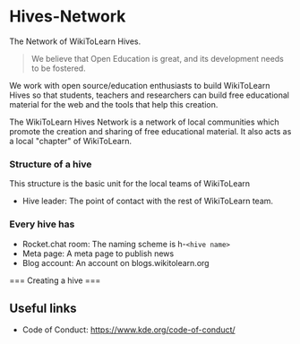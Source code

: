 # Hives-Network
The Network of WikiToLearn Hives.


> We believe that Open Education is great, and its development needs to be fostered.

We work with open source/education enthusiasts to build WikiToLearn Hives
so that students, teachers and researchers can build free educational material
for the web and the tools that help this creation.

The WikiToLearn Hives Network is a network of local communities which promote
the creation and sharing of free educational material. It also acts as a local
"chapter" of WikiToLearn.



### Structure of a hive
This structure is the basic unit for the local teams of WikiToLearn

* Hive leader: The point of contact with the rest of WikiToLearn team.

### Every hive has

* Rocket.chat room: The naming scheme is h-`<hive name>`
* Meta page: A meta page to publish news
* Blog account: An account on blogs.wikitolearn.org

=== Creating a hive ===


## Useful links
* Code of Conduct: https://www.kde.org/code-of-conduct/
